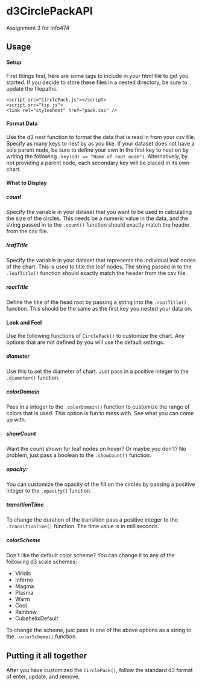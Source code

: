 # d3CirclePackAPI
Assignment 3 for Info474

## Usage
#### Setup
First things first, here are some tags to include in your html file to get you started. If you decide to store these files in a nested directory, be sure to update the filepaths.
``````````
<script src="CirclePack.js"></script>
<script src="tip.js">
<link rel="stylesheet" href="pack.css" />
``````````
#### Format Data
Use the d3 nest function to format the data that is read in from your csv file. Specify as many keys to nest by as you like. If your dataset does not have a sole parent node, be sure to define your own in the first key to nest on by writing the following `.key((d) => "Name of root node")`. Alternatively, by not providing a parent node, each secondary key will be placed in its own chart.
#### What to Display
##### count
Specify the variable in your dataset that you want to be used in calculating the size of the circles. This needs be a numeric value in the data, and the string passed in to the `.count()` function should exactly match the header from the csv file.
##### leafTitle
Specify the variable in your dataset that represents the individual leaf nodes of the chart. This is used to title the leaf nodes. The string passed in to the `.leafTitle()` function should exactly match the header from the csv file.
##### rootTitle
Define the title of the head root by passing a string into the `.rootTitle()` function. This should be the same as the first key you nested your data on.
#### Look and Feel
Use the following functions of `CirclePack()` to customize the chart. Any options that are not defined by you will use the default settings.
##### diameter
Use this to set the diameter of chart. Just pass in a positive integer to the `.diameter()` function.
##### colorDomain
Pass in a integer to the `.colorDomain()` function to customize the range of colors that is used. This option is fun to mess with. See what you can come up with.
##### showCount
Want the count shown for leaf nodes on hover? Or maybe you don't? No problem, just pass a boolean to the `.showCount()` function.
##### opacity:
You can customize the opacity of the fill on the circles by passing a positive integer to the `.opacity()` function.
##### transitionTime
To change the duration of the transition pass a positive integer to the `.transitionTime()` function. The time value is in milliseconds.
##### colorScheme
Don't like the default color scheme? You can change it to any of the following d3 scale schemes:
- Viridis
- Inferno
- Magma
- Plasma
- Warm
- Cool
- Rainbow
- CubehelixDefault

To change the scheme, just pass in one of the above options as a string to the `.colorScheme()` function.

## Putting it all together
After you have customized the `CirclePack()`, follow the standard d3 format of enter, update, and remove.
